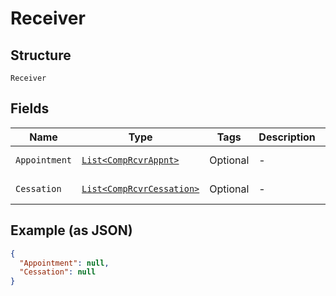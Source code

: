 
# Receiver

## Structure

`Receiver`

## Fields

| Name | Type | Tags | Description | Getter | Setter |
|  --- | --- | --- | --- | --- | --- |
| `Appointment` | [`List<CompRcvrAppnt>`](../../doc/models/comp-rcvr-appnt.md) | Optional | - | List<CompRcvrAppnt> getAppointment() | setAppointment(List<CompRcvrAppnt> appointment) |
| `Cessation` | [`List<CompRcvrCessation>`](../../doc/models/comp-rcvr-cessation.md) | Optional | - | List<CompRcvrCessation> getCessation() | setCessation(List<CompRcvrCessation> cessation) |

## Example (as JSON)

```json
{
  "Appointment": null,
  "Cessation": null
}
```

